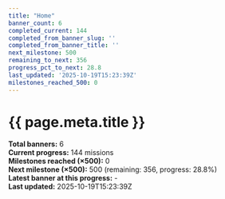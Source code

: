 ```yaml
---
title: "Home"
banner_count: 6
completed_current: 144
completed_from_banner_slug: ''
completed_from_banner_title: ''
next_milestone: 500
remaining_to_next: 356
progress_pct_to_next: 28.8
last_updated: '2025-10-19T15:23:39Z'
milestones_reached_500: 0
---
```

# {{ page.meta.title }}

<!-- BANNER-STATS:START -->
**Total banners:** 6  
**Current progress:** 144 missions  
**Milestones reached (×500):** 0  
**Next milestone (×500):** 500 (remaining: 356, progress: 28.8%)  
**Latest banner at this progress:** -  
**Last updated:** 2025-10-19T15:23:39Z
<!-- BANNER-STATS:END -->